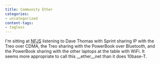 ```yaml
---
title: Community Ether
categories:
- uncategorized
content-tags:
- tagless
---
```


I'm sitting at [NFJS][1] listening to Dave Thomas with Sprint sharing IP with the Treo over CDMA, the Treo sharing with the PowerBook over Bluetooth, and the PowerBook sharing with the other laptops at the table with WiFi.  It seems more appropriate to call this __ether__net than it does 10base-T.

   [1]: /2005/03/20/gateway-software-symposium-2005.html
